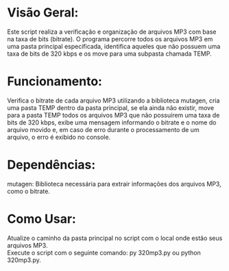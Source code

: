 # Visão Geral:
Este script realiza a verificação e organização de arquivos MP3 com base na taxa de bits (bitrate). O programa percorre todos os arquivos MP3 em uma pasta principal especificada, identifica aqueles que não possuem uma taxa de bits de 320 kbps e os move para uma subpasta chamada TEMP.

# Funcionamento:
Verifica o bitrate de cada arquivo MP3 utilizando a biblioteca mutagen, cria uma pasta TEMP dentro da pasta principal, se ela ainda não existir, move para a pasta TEMP todos os arquivos MP3 que não possuírem uma taxa de bits de 320 kbps, exibe uma mensagem informando o bitrate e o nome do arquivo movido e, em caso de erro durante o processamento de um arquivo, o erro é exibido no console.

# Dependências:
mutagen: Biblioteca necessária para extrair informações dos arquivos MP3, como o bitrate.

# Como Usar:
Atualize o caminho da pasta principal no script com o local onde estão seus arquivos MP3.
<br>
Execute o script com o seguinte comando: py 320mp3.py ou python 320mp3.py.
